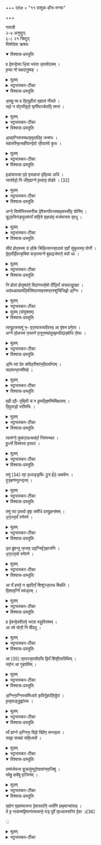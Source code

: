 +++
title = "११ पाशुक-हौत्र-मन्त्राः"

+++

गायत्री   
२-४ अनुष्टुप्    
६-८ २१ त्रिष्टुप्   
विश्वेदेवा ऋषयः

<details open><summary>विश्वास-प्रस्तुतिः</summary>

प्र दे॒वन्दे॒व्या धि॒या भर॑ता जा॒तवे॑दसम्  ।   
ह॒व्या नो॑ वक्षदानु॒षक्  ।   
</details>

<details><summary>मूलम्</summary>

प्र दे॒वन्दे॒व्या धि॒या भर॑ता जा॒तवे॑दसम्  ।   
ह॒व्या नो॑ वक्षदानु॒षक्  ।   
</details>

<details><summary>भट्टभास्कर-टीका</summary>

1अथ वरुणप्रघासानामग्निप्रणयनीया अष्टौ - प्र देवमिति गायत्री ॥ हे ऋत्विग्यजमानाः देवं जातवेदसं जातानां वेदितारं जातधनादिकं वा अग्निं प्रभरत प्रकर्षेण भरत प्रणयत । 'अन्येषामपि दृश्यते' इति सांहितिको दीर्घः । देव्या दीप्तया धिया प्रज्ञयाकर्मणा वा । 'उदात्तयणः' इति विभक्तेरुदात्तत्वम् । किं प्रयोजनमिति चेत्? नः अस्माकं हव्या हव्यानि हवींषि । 'शेश्छन्दसि' इति लोपः ॥
</details>

<details open><summary>विश्वास-प्रस्तुतिः</summary>

अ॒यमु॒ ष्य प्र दे॑व॒युर्होता॑ य॒ज्ञाय॑ नीयते  ।   
रथो॒ न योर॒भीवृ॑तो॒ घृणी॑वाञ्चेतति॒ त्मना॑  ।   
</details>

<details><summary>मूलम्</summary>

अ॒यमु॒ ष्य प्र दे॑व॒युर्होता॑ य॒ज्ञाय॑ नीयते  ।   
रथो॒ न योर॒भीवृ॑तो॒ घृणी॑वाञ्चेतति॒ त्मना॑  ।   
</details>

<details><summary>भट्टभास्कर-टीका</summary>

2अथ द्वितीया - अयमुष्य इत्यनुष्टुप् ॥ अयमु अयमेव स्यः सः देवयुः देवान्यष्टुमिच्छन् । 'न छन्दस्यपुत्रस्य' इतीत्वाभावः, 'क्याच्छन्दसि' इत्युप्रत्ययः । होता देवानामाह्वाता सोयमेव यज्ञाय प्रणीयते । रथो न रथ इव । रंहणशील आदित्यो रथः रथवान्वा, लुप्तमत्वर्थीयः । अभिवृतः ब्राह्मणैर्वेष्टितः । सांहितिकमुपसर्गस्य दीर्घत्वम्, 'गतिरनन्तरः' इति गतेः प्रकृतिस्वरत्वम् । योः मिश्रयिता हविषां देवैः । यौतेर्विच् । धृणीवान् रश्मिवान् । सांहितिकं दीर्घत्वम्, 'छन्दसीरः' इति मतुपो वत्वम्, व्यत्ययेन 'छन्दसि' इति रुर्न प्रवर्तते । चेतति जानाति त्मना आत्मना स्वयमेव यागनिवृत्त्युपायान् वेत्तीति । 'मन्त्रेष्वाङ्यादेः' इति लोपः ॥
</details>

<details open><summary>विश्वास-प्रस्तुतिः</summary>

अ॒यम॒ग्निरु॑रुष्यत्य॒मृता॑दिव॒ जन्म॑नः  ।   
सह॑सश्चि॒त्सही॑यान्दे॒वो जी॒वात॑वे कृ॒तः  ।   
</details>

<details><summary>मूलम्</summary>

अ॒यम॒ग्निरु॑रुष्यत्य॒मृता॑दिव॒ जन्म॑नः  ।   
सह॑सश्चि॒त्सही॑यान्दे॒वो जी॒वात॑वे कृ॒तः  ।   
</details>

<details><summary>भट्टभास्कर-टीका</summary>

3अथ तृतीया - अयमग्निरित्यनुष्टुप् ॥ अयं प्रणीयमानोग्निरुरुष्यति रक्षति यागं रक्षःप्रभृतिभ्यः । यद्वा - रक्षत्यात्मानं आ समाप्तेरविनाशो वर्तिष्यते । अमृतादिव जन्मनः यथा अमृतादविद्यमानमरणात् जन्महेतोरविनाशोयं स्तुतो भवति । एवमस्मादाहवनीयाज्जातत्वान्नस्य विनाश इति । उरुष्यतिः कण्ड्वादिः 'नञो जरमर' इत्यमृतशब्दस्योत्तृरपदाद्युदात्तत्वम् । सहसश्चित्सहीयान् । सहो बलम् । मत्वर्थीयो लुप्यते । चिच्छब्दोप्यर्थे । बलवद्भ्योपि बलवत्तरः । सहस्वच्छब्दादीयसुनि 'विन्मतोर्लुक्' इति लुक्, 'टेः' इति टिलोपः । देवः दीप्तिमान् । जीवातवे जीवनहेतवे यागाय कृतः प्रणीतः । सोयमग्निः उरुष्यति ॥
</details>

<details open><summary>विश्वास-प्रस्तुतिः</summary>

इडा॑यास्त्वा प॒दे व॒यन्नाभा॑ पृथि॒व्या अधि॑  ।   
जात॑वेदो॒ नि धी॑म॒ह्यग्ने॑ ह॒व्याय॒ वोढ॑वे  ।   [32]  
</details>

<details><summary>मूलम्</summary>

इडा॑यास्त्वा प॒दे व॒यन्नाभा॑ पृथि॒व्या अधि॑  ।   
जात॑वेदो॒ नि धी॑म॒ह्यग्ने॑ ह॒व्याय॒ वोढ॑वे  ।   [32]  
</details>

<details><summary>भट्टभास्कर-टीका</summary>

4अथ चतुर्थी - इडाया इत्यनुष्टुप् ॥ हे अग्ने जातवेदः इडायाः पृथिव्याः अवयवे पदे अस्मिन् स्थाने । कस्मिन्? नाभा उत्तरनाभौ । 'सुपां सुलुक्' इति सप्तम्या डादेशः । पृथिव्याः प्रथिताया उत्तरवेद्या अधि उपरिष्टात् निधीमहि स्थापयामः । धीङ् आधारे, छान्दसे लुङि शपो लुक्, 'बहुलं छन्दस्यमाङ्योगेऽपि' इत्यदभावः । किमर्थम्? हव्याय वोढबे हविर्वोढुं देवेभ्यः । 'तुमर्थे सेसेन्' इति तवेन्प्रत्ययः । हवमर्हतीति हव्यः, दण्डादित्वाद्यः, 'क्रियाग्रहणं कर्तव्यम्' इति संप्रदानत्वम् ॥
</details>

<details open><summary>विश्वास-प्रस्तुतिः</summary>

अग्ने॒ विश्वे॑भिस्स्वनीक दे॒वैरूर्णा॑वन्तम्प्रथ॒मस्सी॑द॒ योनि॑म्  ।   
कु॒ला॒यिन॑ङ्घृ॒तव॑न्तँ सवि॒त्रे य॒ज्ञन्न॑य॒ यज॑मानाय सा॒धु  ।   
</details>

<details><summary>मूलम्</summary>

अग्ने॒ विश्वे॑भिस्स्वनीक दे॒वैरूर्णा॑वन्तम्प्रथ॒मस्सी॑द॒ योनि॑म्  ।   
कु॒ला॒यिन॑ङ्घृ॒तव॑न्तँ सवि॒त्रे य॒ज्ञन्न॑य॒ यज॑मानाय सा॒धु  ।   
</details>

<details><summary>भट्टभास्कर-टीका</summary>

5अथ पञ्चमी - अग्ने विश्वेभिरिति त्रिष्टुप् ॥ हे अग्ने विश्वेभिस्सर्वैर्देवैः स्वनीकः सुसेनामुखः विश्वैर्देवैस्सह । ऊर्णावन्तं ऊर्णास्तुकया तद्वन्तं योनिं योनिस्थानं प्रथमो मुख्यस्त्वं सीद आस्व । कुलायिनं संभारैस्तद्वन्तं घृतवन्तं व्याघारणभूतेन तद्वन्तम् । तत्रासीनस्त्वं सवित्रे आदित्याय यज्ञं इष्टं हविर्नय प्रापय । सर्वमिष्टं कुर्विति यावत् । यथोक्तम् - 'अग्नौ प्रास्ताहुतिस्सम्यगादित्यमुपतिष्ठते' इति । किमर्थम्? यजमानाय साधु यथा यजमानार्थं साधयेद्यागफलम् । 'कृपावाजि' इत्युण्प्रत्ययः । यद्वा - यजमानस्य फलावाप्तये यज्ञं साधु सवितारं नय ॥
</details>

<details open><summary>विश्वास-प्रस्तुतिः</summary>

सीद॑ होत॒स्स्व उ॑ लो॒के चि॑कि॒त्वान्त्सा॒दया॑ य॒ज्ञँ सु॑कृ॒तस्य॒ योनौ॑  ।   
दे॒वा॒वीर्दे॒वान्ह॒विषा॑ यजा॒स्यग्ने॑ बृ॒हद्यज॑माने॒ वयो॑ धाः  ।   
</details>

<details><summary>मूलम्</summary>

सीद॑ होत॒स्स्व उ॑ लो॒के चि॑कि॒त्वान्त्सा॒दया॑ य॒ज्ञँ सु॑कृ॒तस्य॒ योनौ॑  ।   
दे॒वा॒वीर्दे॒वान्ह॒विषा॑ यजा॒स्यग्ने॑ बृ॒हद्यज॑माने॒ वयो॑ धाः  ।   
</details>

<details><summary>भट्टभास्कर-टीका</summary>

6अथ षष्ठी - सीदेति त्रिष्टुप् ॥ हे अग्ने होतः आह्वातः स्व उ लोके स्व एव स्थाने उत्तरवेद्यां सीद आस्व । चिकित्वान् स्वव्यापारं जानानः । कित ज्ञाने । सीदंश्च त्वं यज्ञं सुकृतस्य कर्मणः योनौ स्थाने सादय । सांहितिकं दीर्घत्वम् । 'सूपमानात्क्तः' इति सुकृतशब्दोन्तोदात्तः । तदर्थमित्थं कर्तव्यमित्याह – देवावीः देवानामविता रक्षिता तर्पयिता वा । 'अवितॄस्तॄतन्त्रिभ्य ईः' । यस्मादेवं तस्मात् देवान् हविषा यजासि यज । लोट्याडागमः । इदं च कर्तव्यमित्याह – बृहत् महत् यजमाने वयः अन्नं धाः धेहि स्थापय । दधातेर्लेटि शपो लुक् ॥
</details>

<details open><summary>विश्वास-प्रस्तुतिः</summary>

नि होता॑ होतृ॒षद॑ने॒ विदा॑नस्त्वे॒षो दी॑दि॒वाँ अ॑सदत्सु॒दक्षः॑  ।   
अद॑ब्धव्रतप्रमति॒र्वसि॑ष्ठस्सहस्रम्भ॒रश्शुचि॑जिह्वो अ॒ग्निः  ।   
</details>

<details><summary>मूलम्</summary>

नि होता॑ होतृ॒षद॑ने॒ विदा॑नस्त्वे॒षो दी॑दि॒वाँ अ॑सदत्सु॒दक्षः॑  ।   
अद॑ब्धव्रतप्रमति॒र्वसि॑ष्ठस्सहस्रम्भ॒रश्शुचि॑जिह्वो अ॒ग्निः  ।   
</details>

<details><summary>भट्टभास्कर-टीका</summary>

7अथ सप्तमी - नि होतेति त्रिष्टुप् ॥ होता आह्वाता विदानः स्वाधिकारज्ञः । व्यत्ययेनानुदात्तेत्त्वमात्मनेपदम्, लसार्वधातुकानुदात्तत्वम् । त्वेषः दीप्तिमान् दीदिवान् ज्वलन् । दीव्यतेश्छान्दसस्य लिटः क्वसुरादेशः । सुदक्षः सुष्ठु शीघ्रः सुपण्डितो वा । 'परादिश्छन्दसि' इत्युत्तरपदाद्युदात्तत्वम् । अदब्धव्रतप्रमतिः अनुपहिंसितकर्मा चासौ प्रकृष्टमतिश्चेति कर्मधारयन्याये दासीभारादित्वात्पूर्वपदप्रकृतिस्वरत्वम् । अनुपहिंसितकर्मा, प्रकृष्टा मतिर्यस्येति । वसिष्ठः वसुमत्तरः । सहस्रंभरः बहुधनः धनस्य भर्ता । यद्वा - बहुधनो हि सहस्रं भृत्यादीन् बिभर्तीति । भर्तेः 'संज्ञायां भृतृवृजि' इति खः । शुचिजिह्वः शुद्धज्वालः । अतस्सर्वेऽपि देवाः त्वदर्चिलीढमदन्ति । ईदृशोग्निः अङ्गनादिगुणयुक्तः होतृषदने न्यषीदत् निषीदतु । 'सदिरप्रतेः' इति षत्वम् । निषण्णश्चास्माकं अभिप्रेतानि साधयत्विति । छान्दसो लुङ्, इरित्वादङ् ॥
</details>

<details><summary>मूलम् (संयुक्तम्)</summary>

त्वन्दू॒तस्त्वम् [33]  उ॒ न॒ᳶ प॒र॒स्पास्त्वव्ँवस्य॒ आ वृ॑षभ प्रणे॒ता  
</details>

<details open><summary>विश्वास-प्रस्तुतिः</summary>

त्वन्दू॒तस्त्वमु॑ न॒ᳶ प॒र॒स्पास्त्वव्ँवस्य॒ आ वृ॑षभ प्रणे॒ता  ।   
अग्ने॑ तो॒कस्य॑ न॒स्तने॑ त॒नूना॒मप्र॑युच्छ॒न्दीद्य॑द्बोधि गो॒पाः  ।   
</details>

<details><summary>मूलम्</summary>

त्वन्दू॒तस्त्वमु॑ न॒ᳶ प॒र॒स्पास्त्वव्ँवस्य॒ आ वृ॑षभ प्रणे॒ता  ।   
अग्ने॑ तो॒कस्य॑ न॒स्तने॑ त॒नूना॒मप्र॑युच्छ॒न्दीद्य॑द्बोधि गो॒पाः  ।   
</details>

<details><summary>भट्टभास्कर-टीका</summary>

8अथाष्टमी - हे अग्ने नोस्माकं त्वं दूतः देवेषु गन्ता, त्वमेव नः परस्पाः प्रकृष्टः पारयिता । पारस्करादित्वात्सुट् । वस्यः वसुमत्तरः । ईयसुन आद्यक्षरलोपः, व्यत्ययेन नपुंसकत्वम्, क्रियाविशेषणं वा । वसीयः प्रणेतेति । आमन्त्रितं वा हे वसीयः । व्यत्ययेन निघाताभावः । आकारस्समुच्चये वसीयः प्रणेता प्रधानपाकान्तरशोः [पारयित्रोः] पूर्वापेक्षया समुच्चयः । त्वं नः परस्पाः प्रणेता चेति । हे वृषभ वर्षितः अतोस्माकं तोकस्य तने तनयस्य नप्त्रादेः । छान्दसो वर्णलोपः, विभक्तिव्यत्ययश्च । तनूनां शरीराणां च त्वमेव गोपाः गोपयिता । आयप्रत्ययान्तात्क्विप्, अतो लोपयलोपौ, 'धातोः' इत्यन्तोदात्तत्वम् । पदकारमते पाता गोपाः । स एव विशेष्यते - अप्रयुच्छन् अप्रमाद्यन् दीद्यत् दीप्यमानः । देदितिर्दीप्तिकर्मा छान्दसः अभ्यस्तधर्मः, 'अभ्यस्तानामादिः' इत्याद्युदात्तत्वम् । यदुक्तं त्वमेव नः रक्षेति एतत् त्वं बोधि बुद्ध्यस्व । लेटि शपो लुक् । 'वा छन्दसि' इत्यपित्त्वाभावात् लघूपधगुणाभावः । धातोरन्त्यलोपश्छान्दसः । कर्मणि वा लुङ्, एतत्त्वया बोधि बुध्यतां विदितमिदं तवास्तु त्वमेव नः गोपायितेति । 'बहुलं छन्दस्यमाङ्योगेऽपि' इत्यडभावः ॥
</details>

<details open><summary>विश्वास-प्रस्तुतिः</summary>

अ॒भि त्वा॑ देव सवित॒रीशा॑न॒व्ँवार्या॑णाम्  ।   
सदा॑वन्भा॒गमी॑महे  ।   
</details>

<details><summary>मूलम्</summary>

अ॒भि त्वा॑ देव सवित॒रीशा॑न॒व्ँवार्या॑णाम्  ।   
सदा॑वन्भा॒गमी॑महे  ।   
</details>

<details><summary>भट्टभास्कर-टीका</summary>

9अत्रैवाग्निमन्थनीयास्त्रयोदश, सर्वा गायत्र्यः, त्रयोदशी त्रिष्टुप् ॥ तत्र प्रथमा - अभि त्वेति ॥ हे देव दानादिगुणयुक्त हे सवितः सर्वस्य प्रसावक त्वामीशानं ईशितारं स्वामिनं वार्याणां वरणीयानां वरिष्ठानां धनानाम् । वृणातेः 'ऋहलोर्ण्यत् ,' 'ईडवन्द' इत्युदात्तत्वम् । हे सदावन् सर्वदा विश्वरक्षिन् भागं भजनीयं धनं अभीमहे आभिमुख्येन याचामहे । 'कर्षात्वतः' इत्यन्तोदात्तत्वम् ॥
</details>

<details open><summary>विश्वास-प्रस्तुतिः</summary>

म॒ही द्यौᳶ पृ॑थि॒वी च॑ न इ॒मय्ँय॒ज्ञम्मि॑मिक्षताम्  ।   
पि॒पृ॒तान्नो॒ भरी॑मभिः  ।   
</details>

<details><summary>मूलम्</summary>

म॒ही द्यौᳶ पृ॑थि॒वी च॑ न इ॒मय्ँय॒ज्ञम्मि॑मिक्षताम्  ।   
पि॒पृ॒तान्नो॒ भरी॑मभिः  ।   
</details>

<details><summary>भट्टभास्कर-टीका</summary>

10द्वितीया - मही द्यौरिति ॥ व्याख्यातेयं 'सूर्यो देवः' इत्यत्र । मही महती द्यौः पृथिवी च नोस्माकं इमं यज्ञं मिमिक्षतां सिञ्चताम्, पिपृतां प्रीणयतां चास्मान् । भरीमभिः भरणप्रकारैरिति ॥
</details>

<details open><summary>विश्वास-प्रस्तुतिः</summary>

त्वाम॑ग्ने॒ पुष्क॑रा॒दध्यथ॑र्वा॒ निर॑मन्थत  ।   
मू॒र्ध्नो विश्व॑स्य वा॒घतः॑  ।   
</details>

<details><summary>मूलम्</summary>

त्वाम॑ग्ने॒ पुष्क॑रा॒दध्यथ॑र्वा॒ निर॑मन्थत  ।   
मू॒र्ध्नो विश्व॑स्य वा॒घतः॑  ।   
</details>

<details><summary>भट्टभास्कर-टीका</summary>

11तृतीया - त्वमग्ने इति ॥ हे अग्ने त्वां अथर्वा ऋषिः पुष्करात्पुष्करपर्णात् अधि उपरि निरमन्थत पुष्करपर्णस्थं मन्थनेन ततो निष्कृष्य अलभत । यथोक्तम् - 'पुष्करपर्णे ह्येनमुपश्रितमविन्दत्' इति । कीदृशात्? मूर्ध्नः मूर्धस्थनीयात् प्रधानभूतात् पुष्करपर्णात् । उदात्तनिवृत्तिस्वरेण विभक्तेरुदात्तत्वम् । विश्वस्य वाघतः ऋत्विक्समुदायस्य [वाहकात्] उदकात्प्राणो निरमन्थदित्येके ॥
</details>

<details open><summary>विश्वास-प्रस्तुतिः</summary>

तमु॑ [34]  त्वा॒ द॒ध्यङ्ङृषिᳶ॑ पु॒त्र ई॑धे॒ अथ॑र्वणः  ।   
वृ॒त्र॒हण॑म्पुरन्द॒रम्  ।   
</details>

<details><summary>मूलम्</summary>

तमु॑ [34]  त्वा॒ द॒ध्यङ्ङृषिᳶ॑ पु॒त्र ई॑धे॒ अथ॑र्वणः  ।   
वृ॒त्र॒हण॑म्पुरन्द॒रम्  ।   
</details>

<details><summary>भट्टभास्कर-टीका</summary>

12चतुर्थी - तमु त्वेति ॥ तमेव त्वा दध्यङ्नाम ऋषिः अथर्वणः पुत्रः ईधे दीपयामास । 'इन्धिभवतिभ्यां च' इति कित्त्वात् 'अनिदिताम्' इति लोपः । वृत्रहणं वृत्रस्यासुरस्य पाप्मनो वा हन्तारं पुरन्दरं पुरामसुरसम्बन्धिनीनां दारयितारम् । 'पूस्सर्वयोः' इति खच्, 'वाचयमपुरन्दरौ' इति निपात्यते ॥
</details>

<details open><summary>विश्वास-प्रस्तुतिः</summary>

तमु॑ त्वा पा॒थ्यो वृषा॒ समी॑धे दस्यु॒हन्त॑मम्  ।   
ध॒न॒ञ्ज॒यँ रणे॑रणे  ।   
</details>

<details><summary>मूलम्</summary>

तमु॑ त्वा पा॒थ्यो वृषा॒ समी॑धे दस्यु॒हन्त॑मम्  ।   
ध॒न॒ञ्ज॒यँ रणे॑रणे  ।   
</details>

<details><summary>भट्टभास्कर-टीका</summary>

13पञ्चमी - तमु त्वा पाथ्य इति ॥ तमेव त्वां पाथ्यो नाम ऋषिः वृषा प्रधानः समीधे दीपितवान् दस्युहन्तमं दस्यूनां हन्तृतमं हन्तारम् । 'नाढ्घस्य' इति नुट् । धनञ्जयं धनानां जेतारं रणेरणे संग्रामे । पूर्ववत्खच् ।'अनुदात्तं च' इति द्वितीयो रणशब्दोनुदात्तः ॥
</details>

<details open><summary>विश्वास-प्रस्तुतिः</summary>

उ॒त ब्रु॑वन्तु ज॒न्तव॒ उद॒ग्निर्वृ॑त्र॒हाज॑नि  ।   
ध॒न॒ञ्ज॒यो रणे॑रणे  ।   
</details>

<details><summary>मूलम्</summary>

उ॒त ब्रु॑वन्तु ज॒न्तव॒ उद॒ग्निर्वृ॑त्र॒हाज॑नि  ।   
ध॒न॒ञ्ज॒यो रणे॑रणे  ।   
</details>

<details><summary>भट्टभास्कर-टीका</summary>

14षष्ठी - उत ब्रुवन्त्विति ॥ उत अपि च जन्तवः मनुष्या ऋत्विगादयः ब्रुवन्तु स्तुतिं कुर्वन्तु । अयमग्निः वृत्रहा पापादेर्हन्ता उदजनि धनंजयो रणेरणे ॥
</details>

<details open><summary>विश्वास-प्रस्तुतिः</summary>

आ यँ हस्ते॒ न खा॒दिनँ॒ शिशु॑ञ्जा॒तन्न बिभ्र॑ति  ।   
वि॒शाम॒ग्निँ स्व॑ध्व॒रम्  ।   
</details>

<details><summary>मूलम्</summary>

आ यँ हस्ते॒ न खा॒दिनँ॒ शिशु॑ञ्जा॒तन्न बिभ्र॑ति  ।   
वि॒शाम॒ग्निँ स्व॑ध्व॒रम्  ।   
</details>

<details><summary>भट्टभास्कर-टीका</summary>

15अथ सप्तमी - आ यमिति ॥ यमग्निमध्वर्युः हस्ते अञ्जलौ बिभ्रति । विभक्तिवचनव्यत्ययः । यद्वा - लेटि अडागमे 'नाभ्यस्तस्याचि' इति गुणाभावः । 'ससाधनां क्रियामुपसर्ग आह' इति आ इत्यागतोग्निरुच्यते । आगतमेवाग्निं बिभर्ति, न खादिनं हविर्भुञ्जानं ज्वलदवस्थमित्यर्थः । यथाऽऽहुः - 'जातमध्वर्युरर्ञ्जालिना गृह्णाति' इति । शिशुं जातं न जातमिव, यथा मात्रादयो जातमात्रमेव शिशुं हस्ते बिभ्रति । अग्निर्विशेष्यते - विशां मनुष्याणां स्वध्वरं शोभनयज्ञम्; अवितथफलसाधनत्वात् । 'नञ्सुभ्याम्' इत्युत्तरपदान्तोदात्तत्वम् । 'सावेकाचः' इति विशो विभक्तिरुदात्ता । सोयमग्निरुदजनीति ॥
</details>

<details open><summary>विश्वास-प्रस्तुतिः</summary>

प्र दे॒वन्दे॒ववी॑तये॒ भर॑ता वसु॒वित्त॑मम्  ।   
आ स्वे योनौ॒ नि षी॑दतु  ।   
</details>

<details><summary>मूलम्</summary>

प्र दे॒वन्दे॒ववी॑तये॒ भर॑ता वसु॒वित्त॑मम्  ।   
आ स्वे योनौ॒ नि षी॑दतु  ।   
</details>

<details><summary>भट्टभास्कर-टीका</summary>

16अथाष्टमी - प्र देवमिति ॥ देवमग्निं वसुवित्तर्मं धनानां लब्धृतमं प्रभरत । सांहितिकं दीर्घत्वम् । देववीतये देवानां यागाय, देवा वियन्ति भुञ्जतेऽस्मिन्निति । दासीभारादित्वात्पूर्वपदप्रकृतिस्वरत्वम् । सोयं स्वे योनौ आहवनीयस्थाने आहवनीये निषीदतु आगत्यास्ताम् ॥
</details>

<details open><summary>विश्वास-प्रस्तुतिः</summary>

आ [35] जा॒तञ्जा॒तवे॑दसि प्रि॒यँ शि॑शी॒ताति॑थिम्  ।   
स्यो॒न आ गृ॒हप॑तिम्  ।   
</details>

<details><summary>मूलम्</summary>

आ [35] जा॒तञ्जा॒तवे॑दसि प्रि॒यँ शि॑शी॒ताति॑थिम्  ।   
स्यो॒न आ गृ॒हप॑तिम्  ।   
</details>

<details><summary>भट्टभास्कर-टीका</summary>

17अथ नवमी - आ जातमिति ॥ जातमिममग्निं जातवेदसि आहवनीये अग्नौ आशिशीत आनीय तीक्ष्णं कुरुत । अध्यर्थे वा आकारः । आहवनीयस्योपरि तीक्ष्णं कुरुतेति । ज्वालावत्तीक्ष्णत्वम्, महत्त्वं वा । प्रियमतिथिमिव, यथा प्रियमतिथिमागतं पूजया तर्पयन्ति एवममुं ग्रहपतिं ग्रहाणां पातारमग्निं स्योने स्थाने वा आशिशीत । आकारस्समुच्चये । शेतेर्लेटि शपश्श्लुः, 'ई हल्यघोः' इतीत्वम् ॥
</details>

<details open><summary>विश्वास-प्रस्तुतिः</summary>

अ॒ग्निना॒ग्निस्समि॑ध्यते क॒विर्गृ॒हप॑ति॒र्युवा॑  ।   
ह॒व्य॒वाड्जु॒ह्वा॑स्यः  ।   
</details>

<details><summary>मूलम्</summary>

अ॒ग्निना॒ग्निस्समि॑ध्यते क॒विर्गृ॒हप॑ति॒र्युवा॑  ।   
ह॒व्य॒वाड्जु॒ह्वा॑स्यः  ।   
</details>

<details><summary>भट्टभास्कर-टीका</summary>

18दशमी - अग्निनेति ॥ 'यस्त्वा हृदा' इत्यत्र व्याख्याता । अग्निना प्रभूतेनाग्निना आहवनीयः समिध्यते । कविः क्रान्तदर्शनः ग्रहपतिः ग्रहाणां पाता युवा हविषां देवैर्मिश्रयिता । यद्वा - नित्यतरुणः । हव्यवाट् वोढा च हविषाम् । जुह्वास्यः जुहूरास्यस्थानीया यस्येति ॥

- { टीका- 'अग्नयेग्निवते पुरोडाशमष्टाकपालं निर्वपेद्यस्याग्नावग्निमभ्युद्धरेयुः' इत्यस्य पुरोनुवाक्या - अग्निनाग्निरिति गायत्री ॥ अग्निनाभ्युद्दृतेनायमग्निः पूर्वोद्धृतः समिध्यते सम्यगेव इध्म उद्वायते [सम्यगेव इध्यते] । कविर्मेधावी गृहपतिर्गृहस्य पतिस्स्वामी । युवा नित्यतरुणः, हविर्भिर्वा देवानामात्मनश्च मिश्रयिता । हव्यवाट् हविषां वोढा । 'वहश्च' इति ण्विः । जुह्वास्यः जुहूरास्यस्थानीया यस्य । सोयमेवं गुणोग्निरभ्युद्धरणदोषमुपशमयत्विति शेषः ॥}
</details>

<details open><summary>विश्वास-प्रस्तुतिः</summary>

त्वँ ह्य॑ग्ने अ॒ग्निना॒ विप्रो॒ विप्रे॑ण॒ सन्त्स॒ता  ।   
सखा॒ सख्या॑ समि॒ध्यसे॑  ।   
</details>

<details><summary>मूलम्</summary>

त्वँ ह्य॑ग्ने अ॒ग्निना॒ विप्रो॒ विप्रे॑ण॒ सन्त्स॒ता  ।   
सखा॒ सख्या॑ समि॒ध्यसे॑  ।   
</details>

<details><summary>भट्टभास्कर-टीका</summary>

19एकादशी - त्वं हीति ॥ इयमपि तत्रैव व्याख्याता । हे अग्ने त्वमग्निना प्रणीयमानेन विप्रः मेधावी विप्रेण तादृशेन सन् समीचीनकामस्सन् सता तादृशेन सखा समानख्यानः सख्या तादृशेन । हि हेतौ । यस्मादीदृशः तस्मादेतेन त्वं समिध्यसे इति

  -  {टीका - तत्रैव याज्या - त्वं ह्यग्न इति गायत्री ॥ हे अग्ने त्वमग्निनाभ्युद्धृतेन समिध्यसे सम्यगेवेध्यसे । कीदृशः कीदृशेनेत्याह - विप्रो मेधावी विप्रेण मेधाविना समिध्यसे । अयमकेस्समिन्धनहेतुः । किञ्च - सन् प्राज्ञः स तादृशेनाग्निना समिध्यसे । 'हि च' इति निघातप्रतिषेधः, 'तिङि चोदात्तवति' इति गतेरनुदात्तत्वं, 'उहात्तवता तिङा' इति समासः, अदुपदेशाल्लसार्वधातुकानुदात्तत्वे यक उदात्तत्वम् । ईदृशस्त्वमभ्युद्धरणदोषमुपशमयेति शेषः ॥}
</details>

<details open><summary>विश्वास-प्रस्तुतिः</summary>

तम्म॑र्जयन्त सु॒क्रतु॑म्पुरो॒यावा॑नमा॒जिषु॑  ।   
स्वेषु॒ क्षये॑षु वा॒जिन॑म्  ।   
</details>

<details><summary>मूलम्</summary>

तम्म॑र्जयन्त सु॒क्रतु॑म्पुरो॒यावा॑नमा॒जिषु॑  ।   
स्वेषु॒ क्षये॑षु वा॒जिन॑म्  ।   
</details>

<details><summary>भट्टभास्कर-टीका</summary>

20द्वादशी - तमिति ॥  तमग्निं सुक्रतुं शोभनकर्माणम् । 'क्रत्वादयश्च' इत्युत्तरपदान्तोदात्तत्वम् । पुरोयावानमग्रेगन्तारम् । 'आतो मनिन्' इति वनिप् । आजिषु यज्ञभूमिषु स्वेषु क्षयेषु स्वेषु स्थानेषु वाजिनं हविषा तद्वन्तं; तत्र तत्र यष्टव्यत्वात् । 'क्षयो निवासे' इत्याद्युदात्तत्वम् । ईदृशं मर्जयन्त संस्कुर्वन्ति । मृजेर्ण्यन्ताच्छान्दसो लङ्, वृद्ध्यभावश्छान्दसः, 'बहुलं छन्दस्यमाङ्योगेऽपि इत्यडभावः । तस्माद्वयमपि संस्कुर्म इति
</details>

<details open><summary>विश्वास-प्रस्तुतिः</summary>

य॒ज्ञेन॑ य॒ज्ञम॑यजन्त दे॒वास्तानि॒ धर्मा॑णि प्रथ॒मान्या॑सन्न्  ।   
ते ह॒ नाक॑म्महि॒मान॑स्सचन्ते॒ यत्र॒ पूर्वे॑ सा॒ध्यास्सन्ति॑ दे॒वाः ॥[36]  

़
</details>

<details><summary>मूलम्</summary>

य॒ज्ञेन॑ य॒ज्ञम॑यजन्त दे॒वास्तानि॒ धर्मा॑णि प्रथ॒मान्या॑सन्न्  ।   
ते ह॒ नाक॑म्महि॒मान॑स्सचन्ते॒ यत्र॒ पूर्वे॑ सा॒ध्यास्सन्ति॑ दे॒वाः ॥[36]  

</details>

<details><summary>भट्टभास्कर-टीका</summary>

21त्रयोदशी - यज्ञेनेति ॥इज्यते इति यज्ञोग्निः । 'यज याच' इति नङ्प्रत्ययः । तेनेतरमग्निमयजन्त यजन्ते देवाः ऋत्विजः । स एव लङ् । यत्रैव तदेव क्रियते । तानि धर्माणि कर्माणि प्रथमानि मुख्यानि आसन् हिंसारहितानि अभावयन् । 'बहुलमन्यत्रापि' इति णिलुक् । ये त्वेवं कुर्वन्ति ते ह त एव नाकं स्वर्गं महिमवन्तः महिमानः । मत्वर्थीयो लुप्यते । नाको विशेष्यते - यत्र पूर्वे साध्याः साधकाः यजमानाः देवाः देवीभूतास्सन्ति इदानीमपि तत्र विद्यन्ते । साधयतेः 'अचो यत्' इति कर्तरि यत्, णिलोपः, 'यतो नावः' इत्याद्युदात्तत्वे उदात्तनिवृत्तिस्वरेण यत उदातत्वम् । तस्माद्वयमप्येतेन कर्मणा तद्धनं सचेमहीति ॥

इति श्रीभट्टभास्करमिश्रविरचिते यजुर्वेदभाष्ये ज्ञानयज्ञाख्ये तृतीये काण्डे पञ्चमप्रश्ने एकादशोनुवाकः पञ्चमः प्रश्नस्समाप्तः ॥

समाप्तश्च तृतीयः काण्डः ॥  

</details>